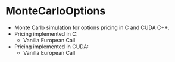 # MonteCarloOptions
- Monte Carlo simulation for options pricing in C and CUDA C++.
- Pricing implemented in C:
  - Vanilla European Call
- Pricing implemented in CUDA:
  - Vanilla European Call  
